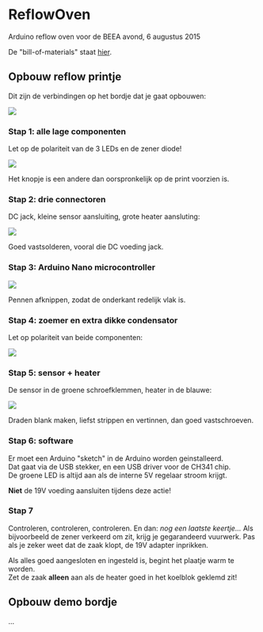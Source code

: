 # ReflowOven
Arduino reflow oven voor de BEEA avond, 6 augustus 2015

De "bill-of-materials" staat [hier](board-v1/bill-of-materials.pdf).


## Opbouw reflow printje

Dit zijn de verbindingen op het bordje dat je gaat opbouwen:

![](board-v1/jlpcb-184.png)

### Stap 1: alle lage componenten

Let op de polariteit van de 3 LEDs en de zener diode!

![](images/DSC_5139.jpg)

Het knopje is een andere dan oorspronkelijk op de print voorzien is.

### Stap 2: drie connectoren

DC jack, kleine sensor aansluiting, grote heater aansluting:

![](images/DSC_5140.jpg)

Goed vastsolderen, vooral die DC voeding jack.

### Stap 3: Arduino Nano microcontroller

![](images/DSC_5141.jpg)

Pennen afknippen, zodat de onderkant redelijk vlak is.

### Stap 4: zoemer en extra dikke condensator

Let op polariteit van beide componenten:

![](images/DSC_5142.jpg)

### Stap 5: sensor + heater

De sensor in de groene schroefklemmen, heater in de blauwe:

![](images/DSC_5143.jpg)

Draden blank maken, liefst strippen en vertinnen, dan goed vastschroeven.

### Stap 6: software

Er moet een Arduino "sketch" in de Arduino worden geinstalleerd.  
Dat gaat via de USB stekker, en een USB driver voor de CH341 chip.  
De groene LED is altijd aan als de interne 5V regelaar stroom krijgt.

**Niet** de 19V voeding aansluiten tijdens deze actie!

### Stap 7

Controleren, controleren, controleren. En dan: _nog een laatste keertje..._
Als bijvoorbeeld de zener verkeerd om zit, krijg je gegarandeerd vuurwerk.
Pas als je zeker weet dat de zaak klopt, de 19V adapter inprikken.

Als alles goed aangesloten en ingesteld is, begint het plaatje warm te worden.  
Zet de zaak **alleen** aan als de heater goed in het koelblok geklemd zit!


## Opbouw demo bordje

...
